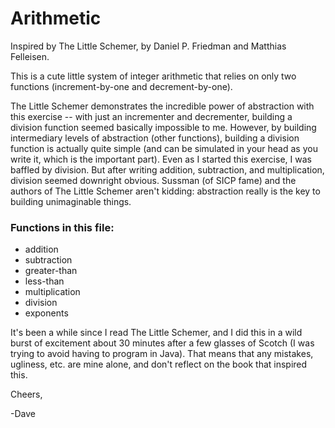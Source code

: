 # Arithmetic #

Inspired by The Little Schemer, by Daniel P. Friedman and Matthias Felleisen.

This is a cute little system of integer arithmetic that relies on only two functions (increment-by-one and decrement-by-one).

The Little Schemer demonstrates the incredible power of abstraction with this exercise -- with just an incrementer and decrementer, building a division function seemed basically impossible to me. However, by building intermediary levels of abstraction (other functions), building a division function is actually quite simple (and can be simulated in your head as you write it, which is the important part). Even as I started this exercise, I was baffled by division. But after writing addition, subtraction, and multiplication, division seemed downright obvious. Sussman (of SICP fame) and the authors of The Little Schemer aren't kidding: abstraction really is the key to building unimaginable things.

### Functions in this file: ###
- addition
- subtraction
- greater-than
- less-than
- multiplication
- division
- exponents

It's been a while since I read The Little Schemer, and I did this in a wild burst of excitement about 30 minutes after a few glasses of Scotch (I was trying to avoid having to program in Java). That means that any mistakes, ugliness, etc. are mine alone, and don't reflect on the book that inspired this.

Cheers,

-Dave 